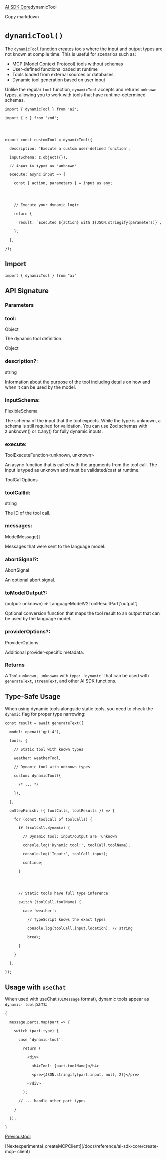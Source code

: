 [AI SDK Core](/docs/ai-sdk-core)dynamicTool

Copy markdown

# `dynamicTool()`

The `dynamicTool` function creates tools where the input and output types are
not known at compile time. This is useful for scenarios such as:

  * MCP (Model Context Protocol) tools without schemas
  * User-defined functions loaded at runtime
  * Tools loaded from external sources or databases
  * Dynamic tool generation based on user input

Unlike the regular `tool` function, `dynamicTool` accepts and returns
`unknown` types, allowing you to work with tools that have runtime-determined
schemas.

    
    
    import { dynamicTool } from 'ai';
    
    import { z } from 'zod';
    
    
    
    
    export const customTool = dynamicTool({
    
      description: 'Execute a custom user-defined function',
    
      inputSchema: z.object({}),
    
      // input is typed as 'unknown'
    
      execute: async input => {
    
        const { action, parameters } = input as any;
    
    
    
    
        // Execute your dynamic logic
    
        return {
    
          result: `Executed ${action} with ${JSON.stringify(parameters)}`,
    
        };
    
      },
    
    });

## Import

    
    
    import { dynamicTool } from "ai"

## API Signature

### Parameters

### tool:

Object

The dynamic tool definition.

Object

### description?:

string

Information about the purpose of the tool including details on how and when it
can be used by the model.

### inputSchema:

FlexibleSchema<unknown>

The schema of the input that the tool expects. While the type is unknown, a
schema is still required for validation. You can use Zod schemas with
z.unknown() or z.any() for fully dynamic inputs.

### execute:

ToolExecuteFunction<unknown, unknown>

An async function that is called with the arguments from the tool call. The
input is typed as unknown and must be validated/cast at runtime.

ToolCallOptions

### toolCallId:

string

The ID of the tool call.

### messages:

ModelMessage[]

Messages that were sent to the language model.

### abortSignal?:

AbortSignal

An optional abort signal.

### toModelOutput?:

(output: unknown) => LanguageModelV2ToolResultPart['output']

Optional conversion function that maps the tool result to an output that can
be used by the language model.

### providerOptions?:

ProviderOptions

Additional provider-specific metadata.

### Returns

A `Tool<unknown, unknown>` with `type: 'dynamic'` that can be used with
`generateText`, `streamText`, and other AI SDK functions.

## Type-Safe Usage

When using dynamic tools alongside static tools, you need to check the
`dynamic` flag for proper type narrowing:

    
    
    const result = await generateText({
    
      model: openai('gpt-4'),
    
      tools: {
    
        // Static tool with known types
    
        weather: weatherTool,
    
        // Dynamic tool with unknown types
    
        custom: dynamicTool({
    
          /* ... */
    
        }),
    
      },
    
      onStepFinish: ({ toolCalls, toolResults }) => {
    
        for (const toolCall of toolCalls) {
    
          if (toolCall.dynamic) {
    
            // Dynamic tool: input/output are 'unknown'
    
            console.log('Dynamic tool:', toolCall.toolName);
    
            console.log('Input:', toolCall.input);
    
            continue;
    
          }
    
    
    
    
          // Static tools have full type inference
    
          switch (toolCall.toolName) {
    
            case 'weather':
    
              // TypeScript knows the exact types
    
              console.log(toolCall.input.location); // string
    
              break;
    
          }
    
        }
    
      },
    
    });

## Usage with `useChat`

When used with useChat (`UIMessage` format), dynamic tools appear as `dynamic-
tool` parts:

    
    
    {
    
      message.parts.map(part => {
    
        switch (part.type) {
    
          case 'dynamic-tool':
    
            return (
    
              <div>
    
                <h4>Tool: {part.toolName}</h4>
    
                <pre>{JSON.stringify(part.input, null, 2)}</pre>
    
              </div>
    
            );
    
          // ... handle other part types
    
        }
    
      });
    
    }

[Previoustool](/docs/reference/ai-sdk-core/tool)

[Nextexperimental_createMCPClient](/docs/reference/ai-sdk-core/create-mcp-
client)

